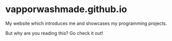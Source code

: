 # vapporwashmade.github.io
My website which introduces me and showcases my programming projects.

But why are you reading this? Go check it out!